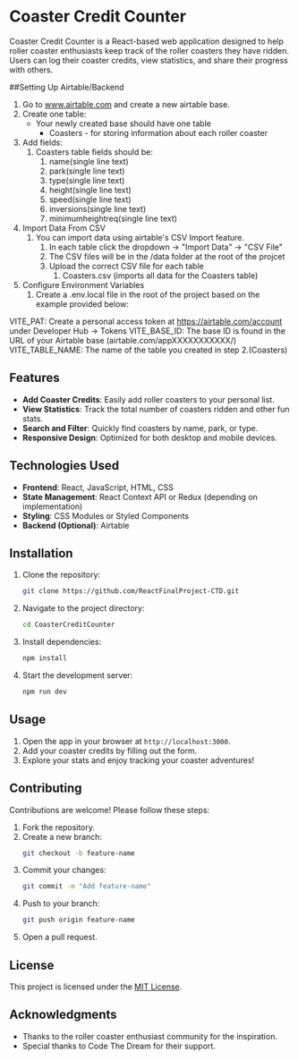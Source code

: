# Coaster Credit Counter

Coaster Credit Counter is a React-based web application designed to help roller coaster enthusiasts keep track of the roller coasters they have ridden. Users can log their coaster credits, view statistics, and share their progress with others.

##Setting Up Airtable/Backend

1. Go to www.airtable.com and create a new airtable base.
2. Create one table:
    - Your newly created base should have one table
      - Coasters - for storing information about each roller coaster
3. Add fields:
   1. Coasters table fields should be:
      1. name(single line text)
      2. park(single line text)
      3. type(single line text)
      4. height(single line text)
      5. speed(single line text)
      6. inversions(single line text)
      7. minimumheightreq(single line text)
4. Import Data From CSV
   1. You can import data using airtable's CSV Import feature.
      1. In each table click the dropdown -> "Import Data" -> "CSV File"
      2. The CSV files will be in the /data folder at the root of the projcet
      3. Upload the correct CSV file for each table
         1. Coasters.csv (imports all data for the Coasters table)
5. Configure Environment Variables
   1. Create a .env.local file in the root of the project based on the example provided below:

VITE_PAT: Create a personal access token at https://airtable.com/account under Developer Hub -> Tokens
VITE_BASE_ID: The base ID is found in the URL of your Airtable base (airtable.com/appXXXXXXXXXXX/)
VITE_TABLE_NAME: The name of the table you created in step 2.(Coasters)


## Features

- **Add Coaster Credits**: Easily add roller coasters to your personal list.
- **View Statistics**: Track the total number of coasters ridden and other fun stats.
- **Search and Filter**: Quickly find coasters by name, park, or type.
- **Responsive Design**: Optimized for both desktop and mobile devices.

## Technologies Used

- **Frontend**: React, JavaScript, HTML, CSS
- **State Management**: React Context API or Redux (depending on implementation)
- **Styling**: CSS Modules or Styled Components
- **Backend (Optional)**: Airtable

## Installation

1. Clone the repository:
    ```bash
    git clone https://github.com/ReactFinalProject-CTD.git
    ```
2. Navigate to the project directory:
    ```bash
    cd CoasterCreditCounter
    ```
3. Install dependencies:
    ```bash
    npm install
    ```
4. Start the development server:
    ```bash
    npm run dev
    ```

## Usage

1. Open the app in your browser at `http://localhost:3000`.
2. Add your coaster credits by filling out the form.
3. Explore your stats and enjoy tracking your coaster adventures!

## Contributing

Contributions are welcome! Please follow these steps:

1. Fork the repository.
2. Create a new branch:
    ```bash
    git checkout -b feature-name
    ```
3. Commit your changes:
    ```bash
    git commit -m "Add feature-name"
    ```
4. Push to your branch:
    ```bash
    git push origin feature-name
    ```
5. Open a pull request.

## License

This project is licensed under the [MIT License](LICENSE).

## Acknowledgments

- Thanks to the roller coaster enthusiast community for the inspiration.
- Special thanks to Code The Dream for their support.
